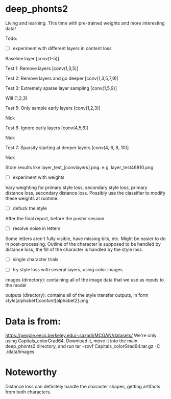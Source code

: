 # deep_phonts2
Living and learning. This time with pre-trained weights and more interesting data!

Todo:

- [ ] experiment with different layers in content loss

Baseline layer [conv(1-5)]

Test 1: Remove layers [conv(1,3,5)] 

Test 2: Remove layers and go deeper [conv(1,3,5,7,9)]

Test 3: Extremely sparse layer sampling [conv(1,5,9)]

Will (1,2,3)

Test 5: Only sample early layers [conv(1,2,3)]

Nick

Test 6: Ignore early layers [conv(4,5,6)]

Nick

Test 7: Sparsity starting at deeper layers [conv(4, 6, 8, 10)]

Nick

Store results like layer_test_[convlayers].png. e.g. layer_test46810.png


- [ ] experiment with weights

Vary weighting for primary style loss, secondary style loss, primary distance loss, secondary distance loss. Possibly use the classifier to modify these weights at runtime.


- [ ] defuck the style

After the final report, before the poster session.

- [ ] resolve noise in letters

Some letters aren't fully visible, have missing bits, etc. Might be easier to do in post-processing. Outline of the character is supposed to be handled by distance loss, the fill of the character is handled by the style loss.


- [ ] single character trials

- [ ] try style loss with several layers, using color images

images (directory): containing all of the image data that we use as inputs to the model

outputs (directory): contains all of the style transfer outputs, in form _style_[alphabet1]_content_[alphabet2].png 

# Data is from:
https://people.eecs.berkeley.edu/~sazadi/MCGAN/datasets/
We're only using Capitals_colorGrad64. Download it, move it into the main deep_phonts2 directory, and run 
tar -zxvf Capitals_colorGrad64.tar.gz -C ./data/images


# Noteworthy
Distance loss can definitely handle the character shapes, getting artifacts from both characters. 

